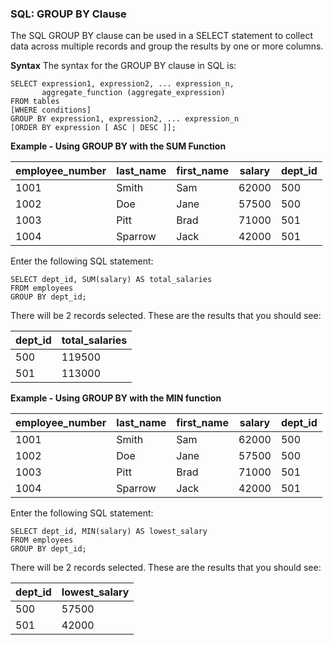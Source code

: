### SQL: GROUP BY Clause

The SQL GROUP BY clause can be used in a SELECT statement to collect data across multiple records and group the results by one or more columns.

**Syntax**
The syntax for the GROUP BY clause in SQL is:
```
SELECT expression1, expression2, ... expression_n, 
       aggregate_function (aggregate_expression)
FROM tables
[WHERE conditions]
GROUP BY expression1, expression2, ... expression_n
[ORDER BY expression [ ASC | DESC ]];
```

**Example - Using GROUP BY with the SUM Function**

employee_number | last_name | first_name | salary | dept_id
-- | -- | -- | -- | --
1001 | Smith | Sam | 62000 | 500
1002 | Doe | Jane | 57500 | 500
1003 | Pitt | Brad | 71000 | 501
1004 | Sparrow | Jack | 42000 | 501

Enter the following SQL statement:
```
SELECT dept_id, SUM(salary) AS total_salaries
FROM employees
GROUP BY dept_id;
```
There will be 2 records selected. These are the results that you should see:

dept_id | total_salaries
-- | --
500 | 119500
501 | 113000


**Example - Using GROUP BY with the MIN function**

employee_number | last_name | first_name | salary | dept_id
-- | -- | -- | -- | --
1001 | Smith | Sam | 62000 | 500
1002 | Doe | Jane | 57500 | 500
1003 | Pitt | Brad | 71000 | 501
1004 | Sparrow | Jack | 42000 | 501

Enter the following SQL statement:
```
SELECT dept_id, MIN(salary) AS lowest_salary
FROM employees
GROUP BY dept_id;
```
There will be 2 records selected. These are the results that you should see:

dept_id | lowest_salary
-- | --
500 | 57500
501 | 42000

